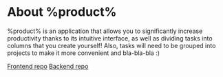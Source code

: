 # About %product%

%product% is an application that allows you to significantly increase productivity thanks to its intuitive interface, as well as dividing tasks into columns that you create yourself!
Also, tasks will need to be grouped into projects to make it more convenient and bla-bla-bla :)

<seealso>
    <category ref="wrs">
        <a href="https://github.com/MindPlan/frontend">Frontend repo</a>
        <a href="https://github.com/MindPlan/backend">Backend repo</a>
    </category>
</seealso>